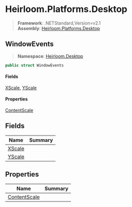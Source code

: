 # Heirloom.Platforms.Desktop

> **Framework**: .NETStandard,Version=v2.1  
> **Assembly**: [Heirloom.Platforms.Desktop][0]  

## WindowEvents

> **Namespace**: [Heirloom.Desktop][0]  

```cs
public struct WindowEvents
```

#### Fields

[XScale][1], [YScale][2]

#### Properties

[ContentScale][3]

## Fields

| Name        | Summary |
|-------------|---------|
| [XScale][1] |         |
| [YScale][2] |         |

## Properties

| Name              | Summary |
|-------------------|---------|
| [ContentScale][3] |         |

[0]: ../../Heirloom.Platforms.Desktop.md
[1]: WindowEvents/XScale.md
[2]: WindowEvents/YScale.md
[3]: WindowEvents/ContentScale.md
